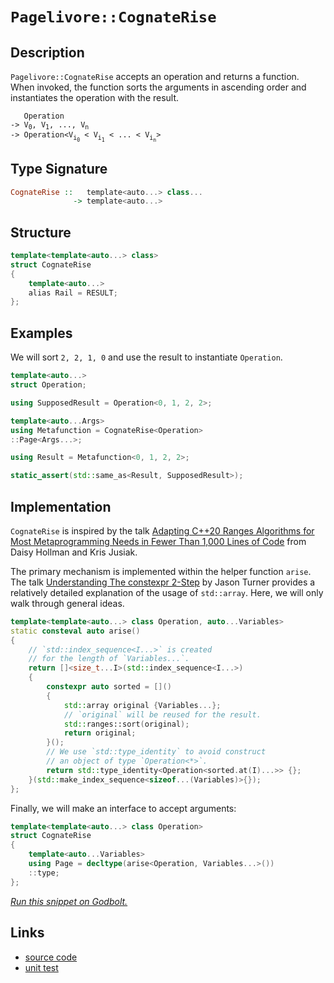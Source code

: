 <!-- Copyright 2024 Feng Mofan
SPDX-License-Identifier: Apache-2.0 -->

# `Pagelivore::CognateRise`

## Description

`Pagelivore::CognateRise` accepts an operation and returns a function.
When invoked, the function sorts the arguments in ascending order and instantiates the operation with the result.

<pre><code>   Operation
-> V<sub>0</sub>, V<sub>1</sub>, ..., V<sub>n</sub>
-> Operation&lt;V<sub>i<sub>0</sub></sub> &lt; V<sub>i<sub>1</sub></sub> &lt; ... &lt; V<sub>i<sub>n</sub></sub>&gt;</code></pre>

## Type Signature

```Haskell
CognateRise ::   template<auto...> class...
              -> template<auto...>
```

## Structure

```C++
template<template<auto...> class>
struct CognateRise
{
    template<auto...>
    alias Rail = RESULT;
};
```

## Examples

We will sort `2, 2, 1, 0` and use the result to instantiate `Operation`.

```C++
template<auto...>
struct Operation;

using SupposedResult = Operation<0, 1, 2, 2>;

template<auto...Args>
using Metafunction = CognateRise<Operation>
::Page<Args...>;

using Result = Metafunction<0, 1, 2, 2>;

static_assert(std::same_as<Result, SupposedResult>);
```

## Implementation

`CognateRise` is inspired by the talk [Adapting C++20 Ranges Algorithms for Most Metaprogramming Needs in Fewer Than 1,000 Lines of Code](https://youtu.be/69PuizjrgBM?list=PLPqbaGB3rnNmIaWPvuu4U6LWt1XooNi-L) from Daisy Hollman and Kris Jusiak.

The primary mechanism is implemented within the helper function `arise`.
The talk [Understanding The constexpr 2-Step](https://youtu.be/_AefJX66io8?list=PLPqbaGB3rnNmIaWPvuu4U6LWt1XooNi-L) by Jason Turner provides a relatively detailed explanation of the usage of `std::array`. Here, we will only walk through general ideas.

```C++
template<template<auto...> class Operation, auto...Variables>
static consteval auto arise()
{    
    // `std::index_sequence<I...>` is created
    // for the length of `Variables...`.
    return []<size_t...I>(std::index_sequence<I...>)
    {
        constexpr auto sorted = []()
        {
            std::array original {Variables...};
            // `original` will be reused for the result.
            std::ranges::sort(original);
            return original;
        }();
        // We use `std::type_identity` to avoid construct
        // an object of type `Operation<*>`.
        return std::type_identity<Operation<sorted.at(I)...>> {};
    }(std::make_index_sequence<sizeof...(Variables)>{});
};
```

Finally, we will make an interface to accept arguments:

```C++
template<template<auto...> class Operation>
struct CognateRise
{
    template<auto...Variables>
    using Page = decltype(arise<Operation, Variables...>())
    ::type;
};
```

[*Run this snippet on Godbolt.*](https://godbolt.org/#z:OYLghAFBqd5QCxAYwPYBMCmBRdBLAF1QCcAaPECAMzwBtMA7AQwFtMQByARg9KtQYEAysib0QXACx8BBAKoBnTAAUAHpwAMvAFYTStJg1DIApACYAQuYukl9ZATwDKjdAGFUtAK4sGIM9KuADJ4DJgAcj4ARpjE/gDspAAOqAqETgwe3r7%2B0ilpjgIhYZEsMXFmiXaYDhlCBEzEBFk%2BfgG2mPaFDPWNBMUR0bEJtg1NLTntCmP9oYNlw5UAlLaoXsTI7BzmAMyhyN5YANQmO25ejrSEAJ6n2CYaAIK7%2B4eYJ2eNxEy3O/dPLwYBy8x1ObjEwBIhAQLDuD2eZj2QLeHzcyGm6CwVDhAKeAHoAFREglHRp4JRHYkEvHwgiYFhJAx0sF0hlMzBgpgXVAAOj5dyOByYCgURwA8klYkxuqRSdy%2BTyAGpkphRegKHGPabSvDIQUCaaYABuYjlRFJxHJmAgS3hJniFiOTpOT2dRzxeJOADYNBiQCBQlhVAB9JQARy8jE2YIAkgq4T6juTBcRMNLMOh4W6PUd%2BMQjgQEO96EZC0dUFRvRplZbVer4z6eVnnamCOsGCcAKxWTsAETBaQAXphgwQFTG7hA/QGGEHQ5gI1GOWc4/y/rbXc77VZN26nWgGIbVEl81zzQoSHT0B9e12e72bc29ycHU/n87p18fuXLcBQqbtxrPA60wBR43ifsdh3R53z3HMTB9KE/2YWgEI0I4AHc6FoI4YiOVMvCUa88wLIt8NArxaDHN9YOnb4jFA/0LyaCAkP/WhbSgmj31bdsfzwZCxFOaDYPtB9OJE98cwAdXeQj3jQ6cCGuSVgzwLBBBuNCC1QUkjVQdT9UPAhiC8BxuKdHNDHLKJtBqAhy0rZTJSrCUpW6MF4z%2BNCm13PdeOIDslJUkd1MYRxlLBNzvg8s5mKvHlpQgGMli8%2B4/hfKwIOEt8xKnAh0H9FgmAAa1C2dMBDcNIyBZc3CHTAKwVCAgJAhROPuV8IIku1sq43FHkJYkjg8YBmDpAAlK1KWJGknlZRl0xZelFuZT55TXbBBQMEVxUlGKMk1aZTIcEbUDG9MpqUXrJKdBb2U5DalRVNVQM1N1CNCYAjmUJhgAUnZbywA5nOtMlrrOaKdQEWVWtesDNptDcYOdf1QZygE%2Bug%2BEhqpPGqTmwaqSOAAVUCCFFAmcfxmmiUJ2kVoe9aiDS%2BFjrMhyodi7Gnk%2BowjiELwknyDMJooqibz29zDrODRZS4WUzEVuF%2BueebGaW5neT5R5iGADVvN5tJ%2BYAWUwBoqC8IFukl0bxswK66q5mX/kef1fv%2BsFdf11nVfhPnvrFhRKIc05bzNi2rdqAQwTlo4FaOJXE5VnmtQaRxkGDYUlBY6cFFYEdhTBIOQ9lQXhdSUXxYIO4JI4FZaE4TteD8DgtFIVBODcaxrCOC91k2E5ER4UgCE0euVhKkBO3iHkvUkABOHZ4i9YeuDMSpEkbjhJF4FgJA0OXW/bzuOF4BQQDlse2/r0g4FgGBEBANYCCSC5yEoNAGToWJwgLzhVAAA4vQAFp55HGAMgPUUgeRmF4BmQgUJCoK34IIEQYh2BSBkIIRQKh1A31ILoBWGFvhJE4DwBuTcW7jw7pwMUFw34OQrEcIBoDwGQOgZIWBRwIAeG/vQfMuwuBLF4NfLQKwIBIC/kkH%2BZAKAQGkbIkAwApBKxoFRWIF8IBRBoVEf8xBrjkN4Ho5gBixS2XskY0gX82CCDFAwWghiCFYCiF4YA4JaC0AvtwXgWBipGHEM4vAqZahGkYgQyqNQLhbBHqEOk2925XCiN8AxHgsA0JMngfePjSBhOIFESuvZ6SGGAFcIw48VhUAMPrRUeBMAYTcq3EeqDhCiHEFglpuC1A0KIfoEpKAe6WH0HgKIF9IArFQEkbo3iQEYjDqYSw1gzAnzyZaLAYybQdC6BkFws4Jh%2BAVsEOYpRyh6HyOkAQ%2ByzmpAuQwAYJzhgK2qNHHoMwrlPM6PZOoMx7lDDiE8t5nhWh6G1E0X5Cx/krH7hsTBlCODN1IMfXgp8WHALAZICBUD45cLMDw3AiDBHDxEaPCpKwixMCwHETZU9JA7B5EveIkgNCSACD6DQnYvQL30JwXepB947C4HPLgXpAEL0AcKzskguCdiXl6RFNDT7n0viSm%2BEjH6SOfgw9%2B8jFECL/mwTgjQWBGniCApg20SnxwXjyQV7cEFEDWXoFp6D2nSE6UobpBDdBKxIUwMhPi4UIqRbQjg9DX4XEchaY1przVCn5lwa1tqeF8JkQIoeOwzDErEbfDVurYgfwUagfhwwjUmpAXGlRC8uBy3UXSYgWidEEJMY0JxI9m1mIsQ4KxNjwr2McTQlxbiPFeKsX4kpgT274BCY4MJ3i7WqCiXSKxcTOg0KSSk64aStjt0ydkkeeSClKCKf40pX0Kl8GqQoWp9TGlWOdW0zBbrZBdPwe3b1fTykLKsEMpJGyJlTIyDMuZgMv1LJWbENZjFxlbK%2Bc4CArh3mkCOSUP51yCgZEQ%2Bc7o4LTkfO2QIXo4wgU5Dw7B15fQcOPNGH0RDoLZgoYhRIKFawYVMe5fC6hBCUWlpjRa%2BNiaeToQgPih16bhGiNJaQcllLKBwt5fy61zL4gyviPEHYLLJDzwVsGxVthlXZrVfADVL9GEFrzcQfVWwjXgJYAoI0eojQJp5OyaY8D8AOvUk62QLrH3YPkB619OgQA7FIL6/1FD2NBoVXQrVTDKzWYxbZ%2BzRxHPWpcw5XhRbU2xHTTsLN57c1ZdkWZorAiQD2eFsGVLwZ0tZ2ICweefA6B1obbo/RrbjHtfMXZLtOSe12IcU4ydmBXHuLECOnJY6Anbt8cEr5s6aGROQNE5dghV0EPXS2rdGTLR7t4AewpxSAlntVRev6V66kNMlE03g96MESCfTggLPTgsfuMIMmwv74D/umZwPEfpQOWGWci1ZYU/0wZebs9wxGDlIdnJR/5yQbndEw8jjICOQWfJeYR5oMPMf4fI2C45qGAU0bx6TonDHcPMYHrCyLnGT6cCjTZuzDmnPpbxe5kgYn8uqrJWmGTmzt7yf8NanYOxOydmZdWjQ4uV6APlVxzgSqr6SZpWYHkEuNCr2XiKwBqmzAK23jsBnyLlcqvEXCuBivGdnwtxPXJmidmSCAA%3D%3D)

## Links

- [source code](../../../../conceptrodon/descend/pagelivore/cognate_rise.hpp)
- [unit test](../../../../tests/unit/metafunctions/pagelivore/cognate_rise.test.hpp)
